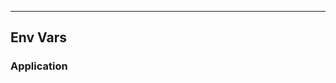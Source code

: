 <!-- Space: LearnKotlin -->
<!-- Parent: Project -->
<!-- Title: EnvVars -->
<!-- Label: LearnKotlin -->
<!-- Label: Project -->
<!-- Label: EnvVars -->
<!-- Include: disclaimer.md -->
<!-- Include: ac:toc -->

---

## Env Vars

### Application
